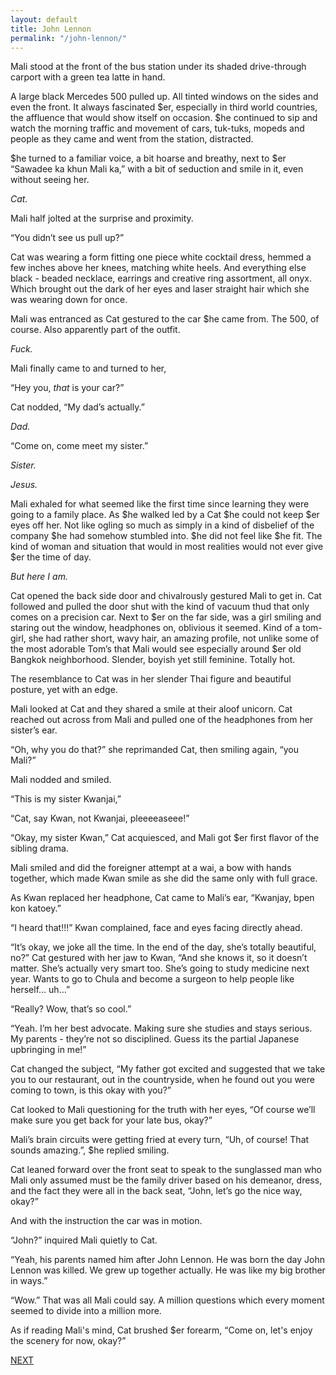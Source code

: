 ```yaml
---
layout: default
title: John Lennon
permalink: "/john-lennon/"
---
```

<!-- wp:paragraph -->

Mali stood at the front of the bus station under its shaded drive-through carport with a green tea latte in hand.

<!-- /wp:paragraph -->

<!-- wp:paragraph -->

A large black Mercedes 500 pulled up. All tinted windows on the sides and even the front. It always fascinated $er, especially in third world countries, the affluence that would show itself on occasion. $he continued to sip and watch the morning traffic and movement of cars, tuk-tuks, mopeds and people as they came and went from the station, distracted.&nbsp;

<!-- /wp:paragraph -->

<!-- wp:paragraph -->

$he turned to a familiar voice, a bit hoarse and breathy, next to $er “Sawadee ka khun Mali ka,” with a bit of seduction and smile in it, even without seeing her.&nbsp;

<!-- /wp:paragraph -->

<!-- wp:paragraph -->

_Cat.&nbsp;_

<!-- /wp:paragraph -->

<!-- wp:paragraph -->

Mali half jolted at the surprise and proximity.

<!-- /wp:paragraph -->

<!-- wp:paragraph -->

“You didn’t see us pull up?”

<!-- /wp:paragraph -->

<!-- wp:paragraph -->

Cat was wearing a form fitting one piece white cocktail dress, hemmed a few inches above her knees, matching white heels. And everything else black - beaded necklace, earrings and creative ring assortment, all onyx. Which brought out the dark of her eyes and laser straight hair which she was wearing down for once.&nbsp;

<!-- /wp:paragraph -->

<!-- wp:paragraph -->

Mali was entranced as Cat gestured to the car $he came from. The 500, of course. Also apparently part of the outfit.

<!-- /wp:paragraph -->

<!-- wp:paragraph -->

_Fuck._

<!-- /wp:paragraph -->

<!-- wp:paragraph -->

Mali finally came to and turned to her,&nbsp;

<!-- /wp:paragraph -->

<!-- wp:paragraph -->

“Hey you, _that_ is your car?”

<!-- /wp:paragraph -->

<!-- wp:paragraph -->

Cat nodded, “My dad’s actually.”&nbsp;

<!-- /wp:paragraph -->

<!-- wp:paragraph -->

_Dad._

<!-- /wp:paragraph -->

<!-- wp:paragraph -->

“Come on, come meet my sister.”

<!-- /wp:paragraph -->

<!-- wp:paragraph -->

_Sister._&nbsp;

<!-- /wp:paragraph -->

<!-- wp:paragraph -->

_Jesus._&nbsp;

<!-- /wp:paragraph -->

<!-- wp:paragraph -->

Mali exhaled for what seemed like the first time since learning they were going to a family place. As $he walked led by a Cat $he could not keep $er eyes off her. Not like ogling so much as simply in a kind of disbelief of the company $he had somehow stumbled into. $he did not feel like $he fit. The kind of woman and situation that would in most realities would not ever give $er the time of day.

<!-- /wp:paragraph -->

<!-- wp:paragraph -->

_But here I am._

<!-- /wp:paragraph -->

<!-- wp:paragraph -->

Cat opened the back side door and chivalrously gestured Mali to get in. Cat followed and pulled the door shut with the kind of vacuum thud that only comes on a precision car. Next to $er on the far side, was a girl smiling and staring out the window, headphones on, oblivious it seemed. Kind of a tom-girl, she had rather short, wavy hair, an amazing profile, not unlike some of the most adorable Tom’s that Mali would see especially around $er old Bangkok neighborhood. Slender, boyish yet still feminine. Totally hot.&nbsp;

<!-- /wp:paragraph -->

<!-- wp:paragraph -->

The resemblance to Cat was in her slender Thai figure and beautiful posture, yet with an edge.

<!-- /wp:paragraph -->

<!-- wp:paragraph -->

Mali looked at Cat and they shared a smile at their aloof unicorn. Cat reached out across from Mali and pulled one of the headphones from her sister’s ear.

<!-- /wp:paragraph -->

<!-- wp:paragraph -->

“Oh, why you do that?” she reprimanded Cat, then smiling again, “you Mali?”

<!-- /wp:paragraph -->

<!-- wp:paragraph -->

Mali nodded and smiled.

<!-- /wp:paragraph -->

<!-- wp:paragraph -->

“This is my sister Kwanjai,”

<!-- /wp:paragraph -->

<!-- wp:paragraph -->

“Cat, say Kwan, not Kwanjai, pleeeeaseee!”

<!-- /wp:paragraph -->

<!-- wp:paragraph -->

“Okay, my sister Kwan,” Cat acquiesced, and Mali got $er first flavor of the sibling drama.

<!-- /wp:paragraph -->

<!-- wp:paragraph -->

Mali smiled and did the foreigner attempt at a wai, a bow with hands together, which made Kwan smile as she did the same only with full grace.&nbsp;

<!-- /wp:paragraph -->

<!-- wp:paragraph -->

As Kwan replaced her headphone, Cat came to Mali’s ear, “Kwanjay, bpen kon katoey.”

<!-- /wp:paragraph -->

<!-- wp:paragraph -->

“I heard that!!!” Kwan complained, face and eyes facing directly ahead.

<!-- /wp:paragraph -->

<!-- wp:paragraph -->

“It’s okay, we joke all the time. In the end of the day, she’s totally beautiful, no?” Cat gestured with her jaw to Kwan, “And she knows it, so it doesn’t matter. She’s actually very smart too. She’s going to study medicine next year. Wants to go to Chula and become a surgeon to help people like herself… uh…”

<!-- /wp:paragraph -->

<!-- wp:paragraph -->

“Really? Wow, that’s so cool.”

<!-- /wp:paragraph -->

<!-- wp:paragraph -->

“Yeah. I’m her best advocate. Making sure she studies and stays serious. My parents - they’re not so disciplined. Guess its the partial Japanese upbringing in me!”

<!-- /wp:paragraph -->

<!-- wp:paragraph -->

Cat changed the subject, “My father got excited and suggested that we take you to our restaurant, out in the countryside, when he found out you were coming to town, is this okay with you?”&nbsp;

<!-- /wp:paragraph -->

<!-- wp:paragraph -->

Cat looked to Mali questioning for the truth with her eyes, “Of course we’ll make sure you get back for your late bus, okay?”

<!-- /wp:paragraph -->

<!-- wp:paragraph -->

Mali’s brain circuits were getting fried at every turn, “Uh, of course! That sounds amazing.”, $he replied smiling.&nbsp;

<!-- /wp:paragraph -->

<!-- wp:paragraph -->

Cat leaned forward over the front seat to speak to the sunglassed man who Mali only assumed must be the family driver based on his demeanor, dress, and the fact they were all in the back seat, “John, let’s go the nice way, okay?”

<!-- /wp:paragraph -->

<!-- wp:paragraph -->

And with the instruction the car was in motion.

<!-- /wp:paragraph -->

<!-- wp:paragraph -->

“John?” inquired Mali quietly to Cat.

<!-- /wp:paragraph -->

<!-- wp:paragraph -->

“Yeah, his parents named him after John Lennon. He was born the day John Lennon was killed. We grew up together actually. He was like my big brother in ways.”

<!-- /wp:paragraph -->

<!-- wp:paragraph -->

“Wow.” That was all Mali could say. A million questions which every moment seemed to divide into a million more.

<!-- /wp:paragraph -->

<!-- wp:paragraph -->

As if reading Mali's mind, Cat brushed $er forearm, “Come on, let's enjoy the scenery for now, okay?”&nbsp;

<!-- /wp:paragraph -->

<!-- wp:paragraph -->

[NEXT](https://ffs.alexikaruna.com/the-restaurant/)

<!-- /wp:paragraph -->

